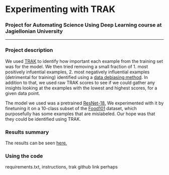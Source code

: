 # Experimenting with TRAK
### Project for Automating Science Using Deep Learning course at Jagiellonian University

---

### Project description
We used [TRAK](https://arxiv.org/abs/2303.14186) to identify how important each example from the training set was for the model.
We then tried removing a small fraction of 1. most positively infuential examples, 2. most negatively influential examples (detrimental for training) identified using
a [data debiasing method](https://openreview.net/pdf?id=Agekm5fdW3).
In addition to that, we used raw TRAK scores to see if we could gather any insights looking at the examples with the lowest and highest scores, for a given data point.

The model we used was a pretrained [ResNet-18.](https://huggingface.co/microsoft/resnet-18)
We experimented with it by finetuning it on a 10-class subset of the [Food101](https://huggingface.co/datasets/nateraw/food101) dataset, which purposefully has some examples
that are mislabeled. Our hope was that they could be identified using TRAK.

### Results summary
The results can be seen [here.](https://docs.google.com/document/d/1epswAMVI0OixPNPi5R153WwKyNFZBPALeetgHCTlZLE)

### Using the code
requirements.txt, instructions, trak github link perhaps

